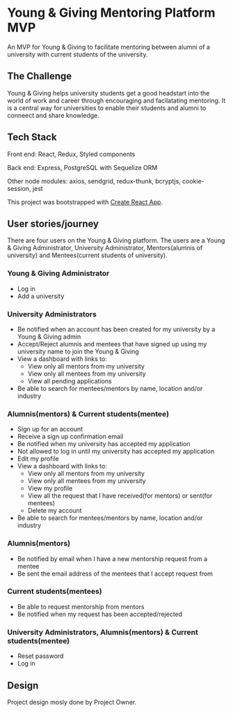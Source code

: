 # Young & Giving Mentoring Platform MVP

An MVP for Young & Giving to facilitate mentoring between alumni of a university with current students of the university.

## The Challenge

Young & Giving helps university students get a good headstart into the world of work and career through encouraging and facilatating mentoring. It is a central way for universities to enable their students and alumni to conneect and share knowledge.

## Tech Stack

Front end: React, Redux, Styled components

Back end: Express, PostgreSQL with Sequelize ORM

Other node modules: axios, sendgrid, redux-thunk, bcryptjs, cookie-session, jest

This project was bootstrapped with [Create React App](https://github.com/facebookincubator/create-react-app).

## User stories/journey

There are four users on the Young & Giving platform. The users are a Young & Giving Administrator, University Administrator, Mentors(alumnis of university) and Mentees(current students of university).

### Young & Giving Administrator

- Log in
- Add a university

### University Administrators

- Be notified when an account has been created for my university by a Young & Giving admin
- Accept/Reject alumnis and mentees that have signed up using my university name to join the Young & Giving
- View a dashboard with links to:
  - View only all mentors from my university
  - View only all mentees from my university
  - View all pending applications
- Be able to search for mentees/mentors by name, location and/or industry

### Alumnis(mentors) & Current students(mentee)

- Sign up for an account
- Receive a sign up confirmation email
- Be notified when my university has accepted my application
- Not allowed to log in until my university has accepted my application
- Edit my profile
- View a dashboard with links to:
  - View only all mentors from my university
  - View only all mentees from my university
  - View my profile
  - View all the request that I have received(for mentors) or sent(for mentees)
  - Delete my account
- Be able to search for mentees/mentors by name, location and/or industry

### Alumnis(mentors)

- Be notified by email when I have a new mentorship request from a mentee
- Be sent the email address of the mentees that I accept request from

### Current students(mentees)

- Be able to request mentorship from mentors
- Be notified when my request has been accepted/rejected

### University Administrators, Alumnis(mentors) & Current students(mentee)

- Reset password
- Log in


## Design

Project design mosly done by Project Owner.